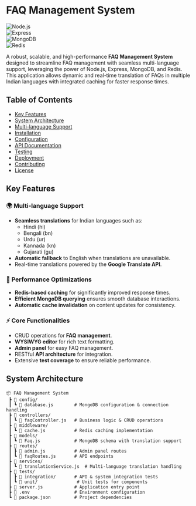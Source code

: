 # **FAQ Management System**

![Node.js](https://img.shields.io/badge/Node.js-v14+-green.svg)  
![Express](https://img.shields.io/badge/Express-v4.17+-blue.svg)  
![MongoDB](https://img.shields.io/badge/MongoDB-v4.4+-yellow.svg)  
![Redis](https://img.shields.io/badge/Redis-v6.0+-red.svg)

A robust, scalable, and high-performance **FAQ Management System** designed to streamline FAQ management with seamless multi-language support, leveraging the power of Node.js, Express, MongoDB, and Redis. This application allows dynamic and real-time translation of FAQs in multiple Indian languages with integrated caching for faster response times.

## **Table of Contents**

- [Key Features](#key-features)
- [System Architecture](#system-architecture)
- [Multi-language Support](#multi-language-support)
- [Installation](#installation)
- [Configuration](#configuration)
- [API Documentation](#api-documentation)
- [Testing](#testing)
- [Deployment](#deployment)
- [Contributing](#contributing)
- [License](#license)

## **Key Features**

### 🌍 **Multi-language Support**
- **Seamless translations** for Indian languages such as:
  - Hindi (hi)
  - Bengali (bn)
  - Urdu (ur)
  - Kannada (kn)
  - Gujarati (gu)
- **Automatic fallback** to English when translations are unavailable.
- Real-time translations powered by the **Google Translate API**.

### 🚀 **Performance Optimizations**
- **Redis-based caching** for significantly improved response times.
- **Efficient MongoDB querying** ensures smooth database interactions.
- **Automatic cache invalidation** on content updates for consistency.

### ⚡ **Core Functionalities**
- CRUD operations for **FAQ management**.
- **WYSIWYG editor** for rich text formatting.
- **Admin panel** for easy FAQ management.
- RESTful **API architecture** for integration.
- Extensive **test coverage** to ensure reliable performance.

## **System Architecture**

```plaintext
📦 FAQ Management System
 ┣ 📂 config/
 ┃ ┗ 📜 database.js        # MongoDB configuration & connection handling
 ┣ 📂 controllers/
 ┃ ┗ 📜 faqController.js   # Business logic & CRUD operations
 ┣ 📂 middleware/
 ┃ ┗ 📜 cache.js           # Redis caching implementation
 ┣ 📂 models/
 ┃ ┗ 📜 Faq.js             # MongoDB schema with translation support
 ┣ 📂 routes/
 ┃ ┣ 📜 admin.js           # Admin panel routes
 ┃ ┗ 📜 faqRoutes.js       # API endpoints
 ┣ 📂 services/
 ┃ ┗ 📜 translationService.js  # Multi-language translation handling
 ┣ 📂 tests/
 ┃ ┣ 📂 integration/       # API & system integration tests
 ┃ ┗ 📂 unit/               # Unit tests for components
 ┣ 📜 server.js            # Application entry point
 ┣ 📜 .env                 # Environment configuration
 ┗ 📜 package.json         # Project dependencies
